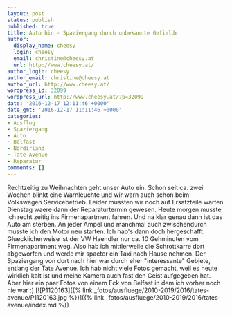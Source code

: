 ```yaml
---
layout: post
status: publish
published: true
title: Auto hin - Spaziergang durch unbekannte Gefielde
author:
  display_name: cheesy
  login: cheesy
  email: christine@cheesy.at
  url: http://www.cheesy.at/
author_login: cheesy
author_email: christine@cheesy.at
author_url: http://www.cheesy.at/
wordpress_id: 32099
wordpress_url: http://www.cheesy.at/?p=32099
date: '2016-12-17 12:11:46 +0000'
date_gmt: '2016-12-17 11:11:46 +0000'
categories:
- Ausflug
- Spaziergang
- Auto
- Belfast
- Nordirland
- Tate Avenue
- Reparatur
comments: []
---
```

Rechtzeitig zu Weihnachten geht unser Auto ein. Schon seit ca. zwei Wochen blinkt eine Warnleuchte und wir warn auch schon beim Volkswagen Servicebetrieb. Leider mussten wir noch auf Ersatzteile warten. Dienstag waere dann der Reparaturtermin gewesen. Heute morgen musste ich recht zeitig ins Firmenapartment fahren. Und na klar genau dann ist das Auto am sterben. An jeder Ampel und manchmal auch zwischendurch musste ich den Motor neu starten. Ich hab's dann doch hergeschafft. Gluecklicherweise ist der VW Haendler nur ca. 10 Gehminuten vom Firmenapartment weg. Also hab ich mittlerweile die Schrottkarre dort abgeworfen und werde mir spaeter ein Taxi nach Hause nehmen.
Der Spaziergang von dort nach hier war durch eher "interessante" Gebiete, entlang der Tate Avenue. Ich hab nicht viele Fotos gemacht, weil es heute wirklich kalt ist und meine Kamera auch fast den Geist aufgegeben hat. Aber hier ein paar Fotos von einem Eck von Belfast in dem ich vorher noch nie war :)
[![P1120163]({% link _fotos/ausfluege/2010-2019/2016/tates-avenue/P1120163.jpg %})]({% link _fotos/ausfluege/2010-2019/2016/tates-avenue/index.md %})
